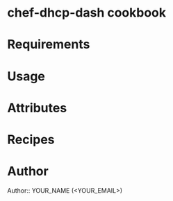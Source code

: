 # chef-dhcp-dash cookbook

# Requirements

# Usage

# Attributes

# Recipes

# Author

Author:: YOUR_NAME (<YOUR_EMAIL>)
